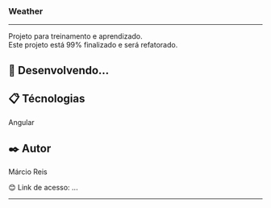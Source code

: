 ### Weather

---

Projeto para treinamento e aprendizado.<br>
Este projeto está 99% finalizado e será refatorado.

## 🚀 Desenvolvendo...

## 📋 Técnologias
Angular

## ✒️ Autor
Márcio Reis

😊 Link de acesso: ...

---

